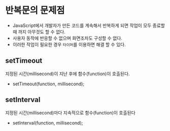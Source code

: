 # 반복문의 문제점

- JavaScript에서 개발자가 만든 코드를 계속해서 반복하게 되면 작업이 모두 종료할 때 까지 아무것도 할 수 없다.
- 사용자 동작에 반응할 수 없으며 화면조차도 구성할 수 없다.
- 이러한 작업이 필요한 경우 `타이머`를 이용하면 해결 할 수 있다.

## setTimeout

지정된 시간(millisecond)이 지난 후에 함수(function)이 호출된다.

- setTimeout(function, millisecond);

## setInterval

지정된 시간(millisecond)마다 지속적으로 함수(function)이 호출된다

- setInterval(function, millisecond);

